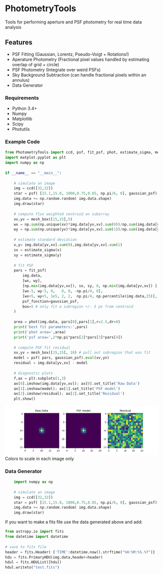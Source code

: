 # PhotometryTools
Tools for performing aperture and PSF photometry for real time data analysis

## Features
- PSF Fitting (Gaussian, Lorentz, Pseudo-Voigt + Rotations!)
- Aperature Photometry (Fractional pixel values handled by estimating overlap of grid + circle)
- PSF Photometry (Integrate over weird PSFs) 
- Sky Background Subtraction (can handle fractional pixels within an annulus)
- Data Generator 

### Requirements
- Python 3.4+
- Numpy
- Matplotlib
- Scipy
- Photutils


### Example Code
```python
from PhotometryTools import ccd, psf, fit_psf, phot, estimate_sigma, mesh_box
import matplot.pyplot as plt
import numpy as np

if __name__ == "__main__":

    # simulate an image
    img = ccd([32,32])
    star = psf( [15.1,15.0, 1000,0.75,0.85, np.pi/6, 0], gaussian_psf)
    img.data += np.random.random( img.data.shape)
    img.draw(star)

    # compute flux weighted centroid on subarray
    xv,yv = mesh_box([15,15],5)
    wx = np.sum(np.unique(xv)*img.data[yv,xv].sum(0))/np.sum(img.data[yv,xv].sum(0))
    wy = np.sum(np.unique(yv)*img.data[yv,xv].sum(1))/np.sum(img.data[yv,xv].sum(1))

    # estimate standard deviation 
    x,y= img.data[yv,xv].sum(0),img.data[yv,xv].sum(1) 
    sx = estimate_sigma(x)
    sy = estimate_sigma(y)

    # fit PSF 
    pars = fit_psf(
        img.data,
        [wx, wy],
        [np.max(img.data[yv,xv]), sx, sy, 0, np.min(img.data[yv,xv]) ], # initial guess: [amp, sigx, sigy, rotation, bg]
        [wx-5, wy-5, 0,   0, 0, -np.pi/4, 0],                           # lower bound: [xc, yc, amp, sigx, sigy, rotation,  bg]
        [wx+5, wy+5, 1e5, 2, 2,  np.pi/4, np.percentile(img.data,25)],  # upper bound: 
        psf_function=gaussian_psf,
        box=5 # only fit a subregion +/- 5 px from centroid
    )

    area = phot(img.data, pars[0],pars[1],r=2.5,dr=8)
    print('best fit parameters:',pars)
    print('phot area=',area)
    print('psf area=',2*np.pi*pars[2]*pars[3]*pars[4])

    # compute PSF fit residual
    xv,yv = mesh_box([15,15], 10) # pull out subregion that was fit 
    model = psf( pars, gaussian_psf).eval(xv,yv)
    residual = img.data[yv,xv] - model 

    # diagnostic plots
    f,ax = plt.subplots(1,3)
    ax[0].imshow(img.data[yv,xv]); ax[0].set_title('Raw Data')
    ax[1].imshow(model); ax[1].set_title('PSF model')
    ax[2].imshow(residual); ax[2].set_title('Residual')
    plt.show()
```
![](psf_fit.png)
Colors to scale in each image only


### Data Generator
```python 
    import numpy as np

    # simulate an image
    img = ccd([32,32])
    star = psf( [15.1,15.0, 1000,0.75,0.85, np.pi/6, 0], gaussian_psf)
    img.data += np.random.random( img.data.shape)
    img.draw(star)
```

If you want to make a fits file use the data generated above and add: 
```python 
from astropy.io import fits 
from datetime import datetime

# save to fits file
header = fits.Header( {'TIME':datetime.now().strftime("%H:%M:%S.%f")} )
hdu = fits.PrimaryHDU(img.data,header=header)
hdul = fits.HDUList([hdu])
hdul.writeto("test.fits")
```

